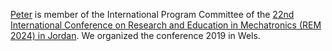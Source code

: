 ---
---

[Peter]({{'/members/hehenberger'}}) is member of the International Program Committee of the [22nd International Conference on Research and Education in Mechatronics (REM 2024) in Jordan](https://rem2024.gju.edu.jo/index.html). We organized the conference 2019 in Wels.
